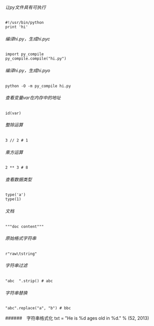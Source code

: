 ###### 让py文件具有可执行
	#!/usr/bin/python
	print 'hi'

###### 编译hi.py，生成hi.pyc
	import py_compile
	py_compile.compile("hi.py")

###### 编译hi.py，生成hi.pyo
	python -O -m py_compile hi.py

###### 查看变量var在内存中的地址
	id(var)

###### 整除运算
	3 // 2 # 1

###### 乘方运算
	2 ** 3 # 8

###### 查看数据类型
	type('a')
	type(1)

###### 文档
	"""doc content"""
	
###### 原始格式字符串
	r"raw\tstring"

###### 字符串过滤
	"abc  ".strip() # abc

###### 字符串替换
	"abc".replace("a", "b") # bbc
	
######　字符串格式化
	txt = "He is %d ages old in %d." % (52, 2013)
	
